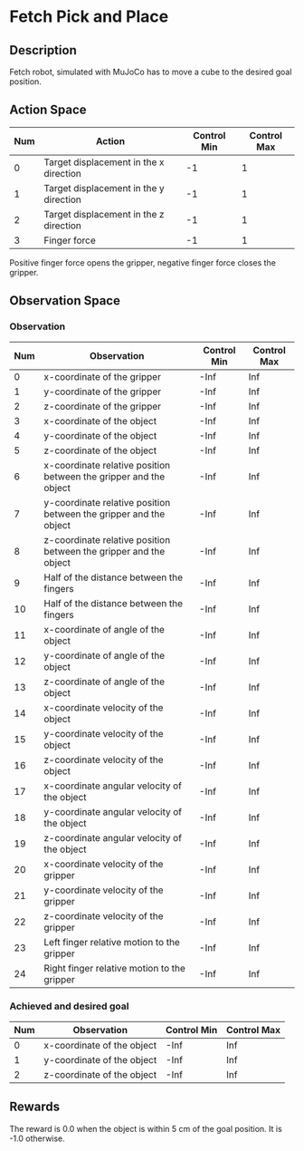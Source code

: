 # Fetch Pick and Place

## Description

Fetch robot, simulated with MuJoCo has to move a cube to the desired goal position.


## Action Space

| Num | Action | Control Min | Control Max |
|--|--|--|--|
| 0 | Target displacement in the x direction | -1 | 1 |
| 1 | Target displacement in the y direction | -1 | 1 |
| 2 | Target displacement in the z direction | -1 | 1 |
| 3 | Finger force | -1 | 1 |

Positive finger force opens the gripper, negative finger force closes the gripper.


## Observation Space

### Observation

| Num | Observation | Control Min | Control Max |
|--|--|--|--|
| 0 | x-coordinate of the gripper | -Inf | Inf |
| 1 | y-coordinate of the gripper | -Inf | Inf |
| 2 | z-coordinate of the gripper | -Inf | Inf |
| 3 | x-coordinate of the object | -Inf | Inf |
| 4 | y-coordinate of the object | -Inf | Inf |
| 5 | z-coordinate of the object | -Inf | Inf |
| 6 | x-coordinate relative position between the gripper and the object | -Inf | Inf |
| 7 | y-coordinate relative position between the gripper and the object | -Inf | Inf |
| 8 | z-coordinate relative position between the gripper and the object | -Inf | Inf |
| 9 | Half of the distance between the fingers | -Inf | Inf |
| 10 | Half of the distance between the fingers | -Inf | Inf |
| 11 | x-coordinate of angle of the object | -Inf | Inf |
| 12 | y-coordinate of angle of the object | -Inf | Inf |
| 13 | z-coordinate of angle of the object | -Inf | Inf |
| 14 | x-coordinate velocity of the object | -Inf | Inf |
| 15 | y-coordinate velocity of the object | -Inf | Inf |
| 16 | z-coordinate velocity of the object | -Inf | Inf |
| 17 | x-coordinate angular velocity of the object | -Inf | Inf |
| 18 | y-coordinate angular velocity of the object | -Inf | Inf |
| 19 | z-coordinate angular velocity of the object | -Inf | Inf |
| 20 | x-coordinate velocity of the gripper | -Inf | Inf |
| 21 | y-coordinate velocity of the gripper | -Inf | Inf |
| 22 | z-coordinate velocity of the gripper | -Inf | Inf |
| 23 | Left finger relative motion to the gripper | -Inf | Inf |
| 24 | Right finger relative motion to the gripper | -Inf | Inf |


### Achieved and desired goal

| Num | Observation | Control Min | Control Max |
|--|--|--|--|
| 0 | x-coordinate of the object | -Inf | Inf |
| 1 | y-coordinate of the object | -Inf | Inf |
| 2 | z-coordinate of the object | -Inf | Inf |


## Rewards

The reward is 0.0 when the object is within 5 cm of the goal position. It is -1.0 otherwise.
